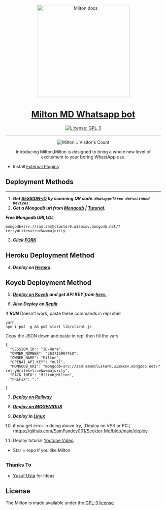    <p align="center">  
  <a href="https://telegra.ph/file/92afde6581810bbf27782.jpg">
    <img alt="Milton docs" height="300" src="https://telegra.ph/file/92afde6581810bbf27782.jpg">
    <h1 align="center">Milton MD Whatsapp bot</h1>
  </a>
</p>
   
<p align="center">

  <a aria-label="Milton is free to use" href="https://github.com/BlackSherif45/Milton-Md/blob/main/LICENCE" target="_blank">
    <img alt="License: GPL-3" src="https://badges.frapsoft.com/os/gpl/gpl.png?v=103)](https://opensource.org/licenses/GPL-3.0/" target="_blank" />
  </a>
</p>

 
---

<p align="center"><img src="https://profile-counter.glitch.me/{Milton}/count.svg" alt="Milton :: Visitor's Count" /></p>

  <p align="center"> Introducing Milton,Milton is designed to bring a whole new level of excitement to your boring WhatsApp use. </p>
 

- Install [External Plugins](https://github.com/BlackSherif45/Milton-Plugins)
## Deployment Methods
---
1. ***Get [SESSION-ID](https://secktorub-b34f1c3c60d3.herokuapp.com/id) by scanning QR code. `Whatapp>Three dots>Linked Devices`***
2.  ***Get a Mongodb uri from [Mongodb](https://github.com/SamPandey001/Secktor-Md/wiki/Mongodb-URI) | [Tutorial](https://www.youtube.com/watch?v=WWrpBCBlyuo).***


***Free Mongodb URI,LOL***
```
mongodb+srv://sam:sam@cluster0.u1smxsv.mongodb.net/?retryWrites=true&w=majority
```
3.  ***Click [FORK](https://github.com/BlackSherif45/Milton-MD/fork)***
## Heroku Deployment Method
4.  ***Deploy on [Heroku](https://secktorub-b34f1c3c60d3.herokuapp.com//heroku)***
## Koyeb Deployment Method
5. ***[Deploy on Koyeb](https://secktorub-b34f1c3c60d3.herokuapp.com/koyeb) and get API KEY from [here.](https://app.koyeb.com/settings/api)*** .

6. ***Also Deploy on [Replit]( https://repl.it/github/BlackSherif45/Milton-Md)***

If ***RUN*** Doesn't work, paste these commands in repl shell

```
yarn
npm i pm2 -g && pm2 start lib/client.js
```
Copy the JSON down and paste in repl then fill the vars

```
{
  "SESSION_ID": "ID-Here",
  "OWNER_NUMBER": "263715907468",
  "OWNER_NAME": "Milton",
  "OPENAI_API_KEY": "null",
  "MONGODB_URI": "mongodb+srv://sam:sam@cluster0.u1smxsv.mongodb.net/?retryWrites=true&w=majority",
  "PACK_INFO": "Milton;Milton",
  "PREFIX": "."
   
}
```

7.  ***[Deploy on Railway](https://secktorub-b34f1c3c60d3.herokuapp.com/railway)***

8. ***[Deploy on MOGENIOUS](https://github.com/BlackSherif45/Milton-Md/wiki/Deploy-on-MOGENIOUS)***
  
9. ***Deploy in [Linux](https://github.com/SamPandey001/Secktor-Deploy#deploy-in-any-shell-including-termux)***

10. if you get error in doing above try, [Deploy on VPS or PC.](https://github.com/SamPandey001/Secktor-Md/blob/main/deploy
11. Deploy tutorial [Youtube Video](https://secktorub-b34f1c3c60d3.herokuapp.com/youtube).


- Star ⭐ repo if you like Milton
### Thanks To

- [Yusuf Usta](https://github.com/yusufusta) for Ideas

## License

The Milton is made available under the [GPL-3 license](https://github.com/BlackSherif45/Milton-Md/blob/main/LICENCE). 
